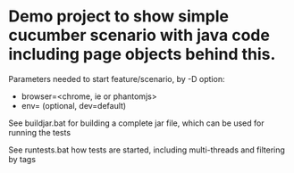 # Demo project to show simple cucumber scenario with java code including page objects behind this.
Parameters needed to start feature/scenario, by -D option:
- browser=<chrome, ie or phantomjs>
- env=<dev> (optional, dev=default)

See buildjar.bat for building a complete jar file, which can be used for running the tests

See runtests.bat how tests are started, including multi-threads and filtering by tags